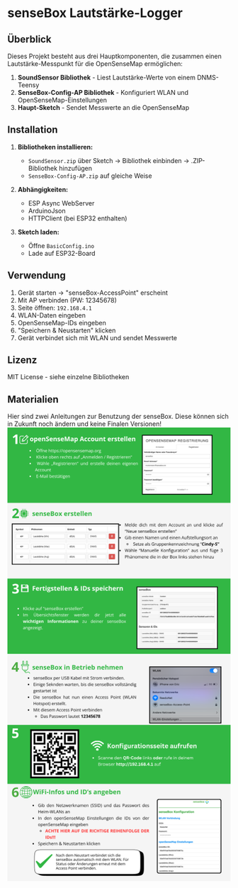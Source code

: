# senseBox Lautstärke-Logger

## Überblick

Dieses Projekt besteht aus drei Hauptkomponenten, die zusammen einen Lautstärke-Messpunkt für die OpenSenseMap ermöglichen:

1. **SoundSensor Bibliothek** - Liest Lautstärke-Werte von einem DNMS-Teensy
2. **SenseBox-Config-AP Bibliothek** - Konfiguriert WLAN und OpenSenseMap-Einstellungen
3. **Haupt-Sketch** - Sendet Messwerte an die OpenSenseMap

## Installation

1. **Bibliotheken installieren:**

   - `SoundSensor.zip` über Sketch → Bibliothek einbinden → .ZIP-Bibliothek hinzufügen
   - `SenseBox-Config-AP.zip` auf gleiche Weise

2. **Abhängigkeiten:**

   - ESP Async WebServer
   - ArduinoJson
   - HTTPClient (bei ESP32 enthalten)

3. **Sketch laden:**
   - Öffne `BasicConfig.ino`
   - Lade auf ESP32-Board

## Verwendung

1. Gerät starten → "senseBox-AccessPoint" erscheint
2. Mit AP verbinden (PW: 12345678)
3. Seite öffnen: `192.168.4.1`
4. WLAN-Daten eingeben
5. OpenSenseMap-IDs eingeben
6. "Speichern & Neustarten" klicken
7. Gerät verbindet sich mit WLAN und sendet Messwerte

## Lizenz

MIT License - siehe einzelne Bibliotheken

## Materialien

Hier sind zwei Anleitungen zur Benutzung der senseBox. Diese können sich in Zukunft noch ändern und keine Finalen Versionen!
![Alt text](openSenseMap_Anleitung.png)
![Alt text](senseBox_Anleitung.png)
